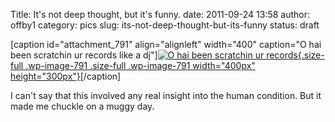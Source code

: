 Title: It's not deep thought, but it's funny.
date: 2011-09-24 13:58
author: offby1
category: pics
slug: its-not-deep-thought-but-its-funny
status: draft

[caption id="attachment_791" align="alignleft" width="400" caption="O hai been scratchin ur records like a dj"][![O hai been scratchin ur records](http://offby1.files.wordpress.com/2011/09/2009-06-07_103323.jpg){.size-full .wp-image-791 .size-full .wp-image-791 width="400px" height="300px"}](http://offby1.files.wordpress.com/2011/09/2009-06-07_103323.jpg)[/caption]

I can't say that this involved any real insight into the human condition. But it made me chuckle on a muggy day.
